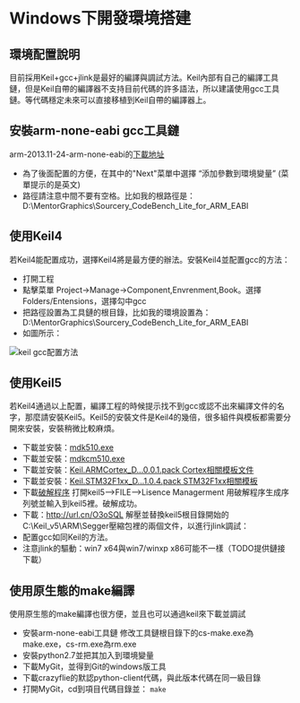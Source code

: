 
#  Windows下開發環境搭建


## 環境配置說明
目前採用Keil+gcc+jlink是最好的編譯與調試方法。Keil內部有自己的編譯工具鏈，但是Keil自帶的編譯器不支持目前代碼的許多語法，所以建議使用gcc工具鏈。等代碼穩定未來可以直接移植到Keil自帶的編譯器上。

## 安裝arm-none-eabi gcc工具鏈
arm-2013.11-24-arm-none-eabi的[下載地址](http://url.cn/Q47CUQ)

* 為了後面配置的方便，在其中的"Next"菜單中選擇 “添加參數到環境變量” (菜單提示的是英文)
* 路徑請注意中間不要有空格。比如我的根路徑是：D:\MentorGraphics\Sourcery_CodeBench_Lite_for_ARM_EABI

## 使用Keil4
若Keil4能配置成功，選擇Keil4將是最方便的辦法。安裝Keil4並配置gcc的方法：

* 打開工程
* 點擊菜單 Project->Manage->Component,Envrenment,Book。選擇Folders/Entensions，選擇勾中gcc
* 把路徑設置為工具鏈的根目錄，比如我的環境設置為：D:\MentorGraphics\Sourcery_CodeBench_Lite_for_ARM_EABI
* 如圖所示：

![keil gcc配置方法](http://jannson.github.io/images/keil_gnu.jpg)

## 使用Keil5
若Keil4通過以上配置，編譯工程的時候提示找不到gcc或認不出來編譯文件的名字，那麼請安裝Keil5。Keil5的安裝文件是Keil4的幾倍，很多組件與模板都需要分開來安裝，安裝稍微比較麻煩。

* 下載並安裝：[mdk510.exe](http://url.cn/RpNDSG)
* 下載並安裝：[mdkcm510.exe](http://url.cn/OnByyf)
* 下載並安裝：[Keil.ARMCortex_D...0.0.1.pack Cortex相關模板文件](http://url.cn/OzaCAP)
* 下載並安裝：[Keil.STM32F1xx_D...1.0.4.pack STM32F1xx相關模板](http://url.cn/PHqblw)
* 下載[破解程序](http://url.cn/R2Pxw1)
打開keil5-->FILE-->Lisence Managerment 用破解程序生成序列號並輸入到keil5裡。破解成功。
* 下載：http://url.cn/O3oSQL 解壓並替換keil5根目錄開始的C:\Keil_v5\ARM\Segger壓縮包裡的兩個文件，以進行jlink調試：
* 配置gcc如同Keil的方法。
* 注意jlink的驅動：win7 x64與win7/winxp x86可能不一樣（TODO提供鏈接下載）

## 使用原生態的make編譯
使用原生態的make編譯也很方便，並且也可以通過keil來下載並調試

* 安裝arm-none-eabi工具鏈
修改工具鏈根目錄下的cs-make.exe為make.exe，cs-rm.exe為rm.exe
* 安裝python2.7並把其加入到環境變量
* 下載MyGit，並得到Git的windows版工具
* 下載crazyflie的默認python-client代碼，與此版本代碼在同一級目錄
* 打開MyGit，cd到項目代碼目錄並：
`make`

